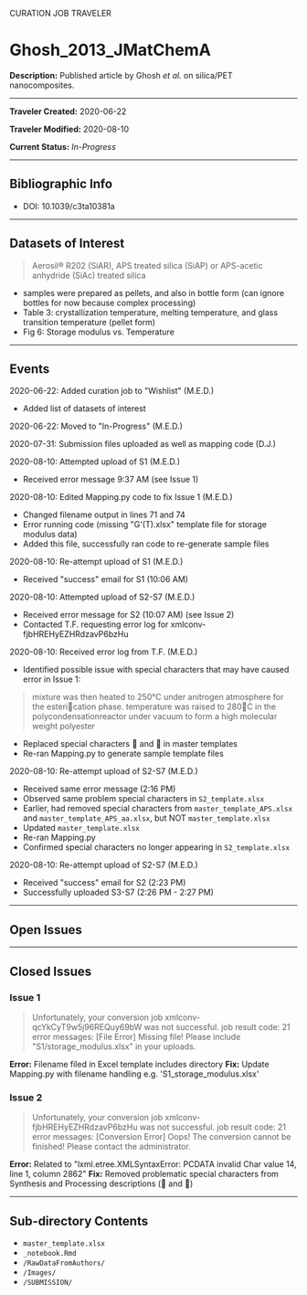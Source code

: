 CURATION JOB TRAVELER

# Ghosh_2013_JMatChemA

**Description:** Published article by Ghosh *et al.* on silica/PET nanocomposites.

---

**Traveler Created:** 2020-06-22

**Traveler Modified:** 2020-08-10

**Current Status:** *In-Progress*

---

## Bibliographic Info

* DOI: 10.1039/c3ta10381a

---

## Datasets of Interest

> Aerosil® R202 (SiAR), APS treated silica (SiAP) or APS-acetic anhydride (SiAc) treated silica
* samples were prepared as pellets, and also in bottle form (can ignore bottles for now because complex processing)
* Table 3: crystallization temperature, melting temperature, and glass transition temperature (pellet form)
* Fig 6: Storage modulus vs. Temperature

---

## Events

2020-06-22: Added curation job to "Wishlist" (M.E.D.)
* Added list of datasets of interest

2020-06-22: Moved to "In-Progress" (M.E.D.)

2020-07-31: Submission files uploaded as well as mapping code (D.J.)

2020-08-10: Attempted upload of S1 (M.E.D.)
* Received error message 9:37 AM (see Issue 1)

2020-08-10: Edited Mapping.py code to fix Issue 1 (M.E.D.)
* Changed filename output in lines 71 and 74
* Error running code (missing "G'(T).xlsx" template file for storage modulus data)
* Added this file, successfully ran code to re-generate sample files

2020-08-10: Re-attempt upload of S1 (M.E.D.)
* Received "success" email for S1 (10:06 AM)

2020-08-10: Attempted upload of S2-S7 (M.E.D.)
* Received error message for S2 (10:07 AM) (see Issue 2)
* Contacted T.F. requesting error log for xmlconv-fjbHREHyEZHRdzavP6bzHu

2020-08-10: Received error log from T.F. (M.E.D.)
* Identified possible issue with special characters that may have caused error in Issue 1:
>mixture was then heated to 250°C under anitrogen atmosphere for the esterication phase.
>temperature was raised to 280C in the polycondensationreactor under vacuum to form a high molecular weight polyester
* Replaced special characters  and  in master templates
* Re-ran Mapping.py to generate sample template files

2020-08-10: Re-attempt upload of S2-S7 (M.E.D.)
* Received same error message (2:16 PM)
* Observed same problem special characters in `S2_template.xlsx`
* Earlier, had removed special characters from `master_template_APS.xlsx` and `master_template_APS_aa.xlsx`, but NOT `master_template.xlsx`
* Updated `master_template.xlsx`
* Re-ran Mapping.py
* Confirmed special characters no longer appearing in `S2_template.xlsx`

2020-08-10: Re-attempt upload of S2-S7 (M.E.D.)
* Received "success" email for S2 (2:23 PM)
* Successfully uploaded S3-S7 (2:26 PM - 2:27 PM)

---

## Open Issues



---

## Closed Issues

### Issue 1
>Unfortunately, your conversion job xmlconv-qcYkCyT9w5j96REQuy69bW was not successful.
>job result code: 21
>error messages: [File Error] Missing file! Please include "S1/storage_modulus.xlsx" in your uploads.

**Error:** Filename filed in Excel template includes directory
**Fix:** Update Mapping.py with filename handling e.g. 'S1_storage_modulus.xlsx'

### Issue 2
>Unfortunately, your conversion job xmlconv-fjbHREHyEZHRdzavP6bzHu was not successful.
>job result code: 21
>error messages: [Conversion Error] Oops! The conversion cannot be finished! Please contact the administrator.

**Error:** Related to "lxml.etree.XMLSyntaxError: PCDATA invalid Char value 14, line 1, column 2862"
**Fix:** Removed problematic special characters from Synthesis and Processing descriptions ( and )

---

## Sub-directory Contents

* `master_template.xlsx`
* `_notebook.Rmd`
* `/RawDataFromAuthors/`
* `/Images/`
* `/SUBMISSION/`
